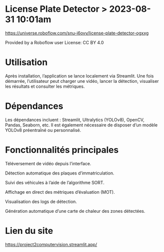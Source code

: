# License Plate Detector > 2023-08-31 10:01am
https://universe.roboflow.com/snu-i6ovv/license-plate-detector-ogxxg

Provided by a Roboflow user
License: CC BY 4.0


# Utilisation
Après installation, l’application se lance localement via Streamlit. Une fois démarrée, l’utilisateur peut charger une vidéo, lancer la détection, visualiser les résultats et consulter les métriques.
# Dépendances
Les dépendances incluent : Streamlit, Ultralytics (YOLOv8), OpenCV, Pandas, Seaborn, etc. Il est également nécessaire de disposer d’un modèle YOLOv8 préentraîné ou personnalisé.
# Fonctionnalités principales

Téléversement de vidéo depuis l’interface.

Détection automatique des plaques d’immatriculation.

Suivi des véhicules à l’aide de l’algorithme SORT.

Affichage en direct des métriques d’évaluation (MOT).

Visualisation des logs de détection.

Génération automatique d’une carte de chaleur des zones détectées.

# Lien du site
https://project2computervision.streamlit.app/
